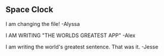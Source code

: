 ## Space Clock
I am changing the file! -Alyssa

I AM WRITING "THE WORLDS GREATEST APP" -Alex

I am writing the world's greatest sentence. That was it. -Jesse